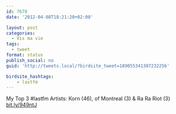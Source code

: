 ```yaml
---
id: 7678
date: '2012-04-08T18:21:20+02:00'

layout: post
categories:
  - Vis ma vie
tags:
  - tweet
format: status
publish_social: no
guid: 'http://tweets.local/?birdsite_tweet=189055341307232256'

birdsite_hashtags:
    - lastfm
---
```


My Top 3 #lastfm Artists: Korn (46), of Montreal (3) &amp; Ra Ra Riot (3) [bit.ly/949ntJ](http://bit.ly/949ntJ)